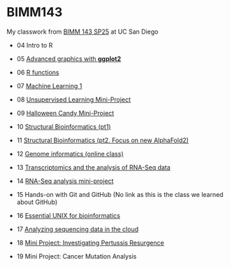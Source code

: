 # BIMM143
My classwork from [BIMM 143 SP25](https://bioboot.github.io/bimm143_S25/) at UC San Diego

- 04 Intro to R

- 05 [Advanced graphics with **ggplot2**](https://github.com/sarahmirsaidi/BIMM143_github/blob/main/class05/class05.md)

- 06 [R functions](class06/class06.md)
  
- 07 [Machine Learning 1](class07/class07.md)

- 08 [Unsupervised Learning Mini-Project](https://github.com/sarahmirsaidi/BIMM143_github/blob/main/class08_mini_project/class08miniproject.md)

- 09 [Halloween Candy Mini-Project](https://github.com/sarahmirsaidi/BIMM143_github/blob/main/class09/class09_halloweenminiproject.md)

- 10 [Structural Bioinformatics (pt1)](https://github.com/sarahmirsaidi/BIMM143_github/blob/main/class10/class10_structuralbioinformatics1.md)

- 11 [Structural Bioinformatics (pt2. Focus on new AlphaFold2)](https://github.com/sarahmirsaidi/BIMM143_github/blob/main/class10/class11_alphafold.md)

- 12 [Genome informatics (online class)](https://github.com/sarahmirsaidi/BIMM143_github/blob/main/class12_1/class12hw.md)

- 13 [Transcriptomics and the analysis of RNA-Seq data](https://github.com/sarahmirsaidi/BIMM143_github/blob/main/class13/class13.md)

- 14 [RNA-Seq analysis mini-project](https://github.com/sarahmirsaidi/BIMM143_github/blob/main/class14/class14.md)

- 15 Hands-on with Git and GitHub (No link as this is the class we learned about GitHub)

- 16 [Essential UNIX for bioinformatics](https://github.com/sarahmirsaidi/BIMM143_github/blob/main/class16/class16_HW.md)

- 17 [Analyzing sequencing data in the cloud](https://github.com/GabriellaTan/bimm143_github1/blob/2ea53c9c6abdddf1fde1b7f76bd90e12a998e96f/class17_AWSpt2/class17_HWK.md)

- 18 [Mini Project: Investigating Pertussis Resurgence](https://github.com/sarahmirsaidi/BIMM143_github/blob/main/class18/class18.md)

- 19 Mini Project: Cancer Mutation Analysis
